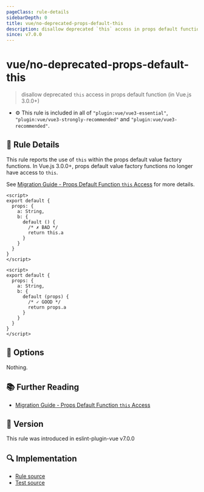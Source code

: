 ```yaml
---
pageClass: rule-details
sidebarDepth: 0
title: vue/no-deprecated-props-default-this
description: disallow deprecated `this` access in props default function (in Vue.js 3.0.0+)
since: v7.0.0
---
```

# vue/no-deprecated-props-default-this

> disallow deprecated `this` access in props default function (in Vue.js 3.0.0+)

- :gear: This rule is included in all of `"plugin:vue/vue3-essential"`, `"plugin:vue/vue3-strongly-recommended"` and `"plugin:vue/vue3-recommended"`.

## :book: Rule Details

This rule reports the use of `this` within the props default value factory functions.
In Vue.js 3.0.0+, props default value factory functions no longer have access to `this`.

See [Migration Guide - Props Default Function `this` Access](https://v3.vuejs.org/guide/migration/props-default-this.html) for more details.

<eslint-code-block :rules="{'vue/no-deprecated-props-default-this': ['error']}">

```vue
<script>
export default {
  props: {
    a: String,
    b: {
      default () {
        /* ✗ BAD */
        return this.a
      }
    }
  }
}
</script>
```

</eslint-code-block>

<eslint-code-block :rules="{'vue/no-deprecated-props-default-this': ['error']}">

```vue
<script>
export default {
  props: {
    a: String,
    b: {
      default (props) {
        /* ✓ GOOD */
        return props.a
      }
    }
  }
}
</script>
```

</eslint-code-block>

## :wrench: Options

Nothing.

## :books: Further Reading

- [Migration Guide - Props Default Function `this` Access](https://v3.vuejs.org/guide/migration/props-default-this.html)

## :rocket: Version

This rule was introduced in eslint-plugin-vue v7.0.0

## :mag: Implementation

- [Rule source](https://github.com/vuejs/eslint-plugin-vue/blob/master/lib/rules/no-deprecated-props-default-this.js)
- [Test source](https://github.com/vuejs/eslint-plugin-vue/blob/master/tests/lib/rules/no-deprecated-props-default-this.js)
